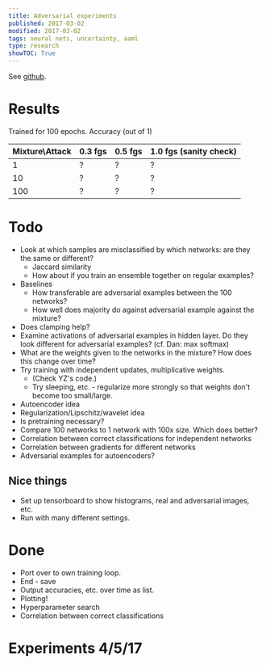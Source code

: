 ```yaml
---
title: Adversarial experiments
published: 2017-03-02
modified: 2017-03-02
tags: neural nets, uncertainty, aaml
type: research
showTOC: True
---
```


See [github](https://github.com/holdenlee/adversarial).

# Results

Trained for 100 epochs. Accuracy (out of 1)

| Mixture\\Attack | 0.3 fgs | 0.5 fgs | 1.0 fgs (sanity check) | 
| --- | --- | --- | --- |
| 1 | ? | ? | ? |
| 10 | ? | ? | ? |
| 100 | ? | ? | ? |


# Todo

* Look at which samples are misclassified by which networks: are they the same or different?
    * Jaccard similarity
	* How about if you train an ensemble together on regular examples?
* Baselines
	* How transferable are adversarial examples between the 100 networks?
	* How well does majority do against adversarial example against the mixture?
* Does clamping help?
* Examine activations of adversarial examples in hidden layer. Do they look different for adversarial examples? (cf. Dan: max softmax)
* What are the weights given to the networks in the mixture? How does this change over time?
* Try training with independent updates, multiplicative weights.
	* (Check YZ's code.)
	* Try sleeping, etc. - regularize more strongly so that weights don't become too small/large.
* Autoencoder idea
* Regularization/Lipschitz/wavelet idea
* Is pretraining necessary?
* Compare 100 networks to 1 network with 100x size. Which does better?
* Correlation between correct classifications for independent networks
* Correlation between gradients for different networks
* Adversarial examples for autoencoders?

## Nice things

* Set up tensorboard to show histograms, real and adversarial images, etc.
* Run with many different settings.

# Done

* Port over to own training loop. 
* End - save
* Output accuracies, etc. over time as list.
* Plotting!
* Hyperparameter search
* Correlation between correct classifications

# Experiments 4/5/17

